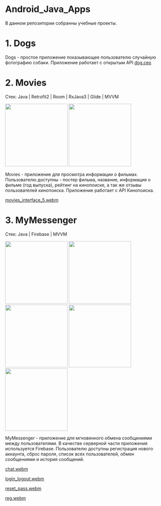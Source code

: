# Android_Java_Apps

В данном репозитории собранны учебные проекты.

# 1. Dogs 

Dogs  - простое приложение показывающее пользователю случайную фотографию собаки. Приложение работает с открытым API [dog.ceo](https://dog.ceo/dog-api/)

# 2. Movies

   Стек: Java | Retrofit2 | Room | RxJava3 | Glide | MVVM
   
<img src="https://github.com/vsened/Android_Java_Apps/assets/62769202/78105593-a52b-42e6-9980-9ba1b1c4bb43" width="200">
<img src="https://github.com/vsened/Android_Java_Apps/assets/62769202/68a7da28-8cf8-4930-a2a0-cb0112209ef5" width="200">

Movies - приложение для просмотра информации о фильмах. Пользователю доступны - постер фильма, название, информация о фильме (год выпуска), рейтинг на кинопоиске, а так же отзывы пользователей кинопоиска. Приложение работает с API Кинопоиска.

[movies_interface_5.webm](https://github.com/vsened/Android_Java_Apps/assets/62769202/eda9c535-ccb8-493d-bf12-e5ff2eeba357)


# 3. MyMessenger

   Стек: Java | Firebase | MVVM
   
<img src="https://github.com/vsened/Android_Java_Apps/assets/62769202/abd04bcb-1f2b-44ad-9dd7-13b7fd64a753" width="200">
<img src="https://github.com/vsened/Android_Java_Apps/assets/62769202/5c9bea61-245c-47eb-a593-828657d5ebfe" width="200">
<img src="https://github.com/vsened/Android_Java_Apps/assets/62769202/fbca404d-9c14-4cbc-b247-2185248b3d4a" width="200">
<img src="https://github.com/vsened/Android_Java_Apps/assets/62769202/27bd4a0d-6f86-4c70-9456-b0cadcdd4355" width="200">
<img src="https://github.com/vsened/Android_Java_Apps/assets/62769202/8861b042-1e0d-4233-8797-f28b78a4c37b" width="200">


MyMessenger - приложение для мгновенного обмена сообщениями между пользователями. В качестве серверной части приложения используется Firebase. Пользователю доступны регистрация нового аккаунта, сброс пароля, список всех пользователей, обмен сообщениями и история сообщений. 

[chat.webm](https://github.com/vsened/Android_Java_Apps/assets/62769202/d06c3660-ac30-4a94-ad97-38abff432559)

[login_logout.webm](https://github.com/vsened/Android_Java_Apps/assets/62769202/8d39746c-a0f3-44a6-8e3d-e108e636ec12)

[reset_pass.webm](https://github.com/vsened/Android_Java_Apps/assets/62769202/28abba46-d054-40e4-b36b-a388ce9518dc)

[reg.webm](https://github.com/vsened/Android_Java_Apps/assets/62769202/8ea48151-130e-45a8-96c7-951c4739e505)


